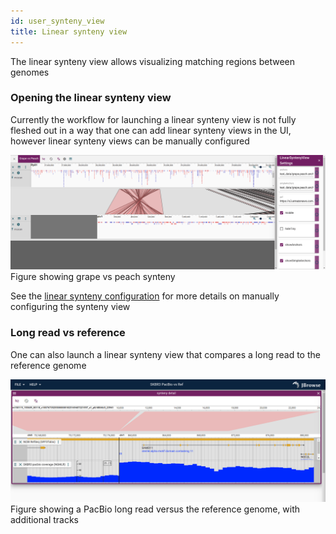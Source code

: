 ```yaml
---
id: user_synteny_view
title: Linear synteny view
---
```


The linear synteny view allows visualizing matching regions between genomes

### Opening the linear synteny view

Currently the workflow for launching a linear synteny view is not fully fleshed
out in a way that one can add linear synteny views in the UI, however linear
synteny views can be manually configured

<!--
https://s3.amazonaws.com/jbrowse.org/code/jb2/alpha/master/index.html?config=test_data%2Fconfig_synteny_grape_peach.json&session=eJzNVNuO2jAQ_RXk53QVQggoj11a2GrbRYDoTStknElikTiRbW5F-feOHZbbgnp7ad4yPj5z5pyRd0TQHEhI-pKW0FipxhAoSxs9yAvikJzKhAsSug6JJF2D_MwjnZKw1fUdsuKwViT8viM8QgYNSjfxjt6WhvCRC6ByvBUaxHaKUDxKgSepJmHTNYRclRndfrrW39BIyhZjyIDpQk5qzpSDpJKlnNEMISot1g8CgUYJ9lugGi2X4JAMf6a1vJhmCiscdSCjnhRJkkF0qNs2J1O0F0_u1O2_925MMjH4y1FYIWKeLCXVvEC3SGKGmZVmkpmq781yphgVpHq-btzslXV9EEUOe-eKOFaghxsSet2WF9wFzU7T67pNvx20HTIvhyDNIao5OgvRCBIUVLeSEO-tHpauaaY0ldpGCyKqr9rPQegKpDoxiSoF-Tx7ycoOZie5dO-HHyzfje43qX-c5i1VnP2WbbVhCQhQlj3lEQyARiBfcj1WnlCi8fE8yF_vixXySOeQHZbFlO_B7Icxfk9YOWfpvFqHG-m8abWCu2676_mB53a8Vsfz_zQelsp_i8du39V45IevX3xfjb4N_iaeeqv_k3iejYLDm5SARvzujHFy2tEcWgtuIw6ODG5BeiftiPEny2hpg9hVDol5hhonsEH_CMGCAqXQuY9U0ASOCi7Kh7bj83qFDPhe8RX0LqasbDQCJSH8QeCiCAb2oPoJuqr5pA
-->

![](./img/linear_synteny.png)
Figure showing grape vs peach synteny

See the [linear synteny configuration](config_linear_synteny) for more details on manually configuring the synteny view

### Long read vs reference

One can also launch a linear synteny view that compares a long read to the
reference genome

![](./img/linear_synteny_longread.png)
Figure showing a PacBio long read versus the reference genome, with additional tracks
